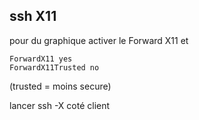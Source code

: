 ## ssh X11
pour du graphique activer le Forward X11 et

    ForwardX11 yes
    ForwardX11Trusted no

(trusted = moins secure)


 lancer ssh -X coté client